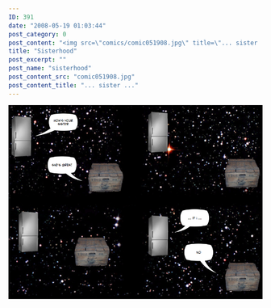 ```yaml
---
ID: 391
date: "2008-05-19 01:03:44"
post_category: 0
post_content: "<img src=\"comics/comic051908.jpg\" title=\"... sister ...\" />"
title: "Sisterhood"
post_excerpt: ""
post_name: "sisterhood"
post_content_src: "comic051908.jpg"
post_content_title: "... sister ..."
---
```



[![... sister ...](/comics-hi-res/comic051908.jpg)](/comics-hi-res/comic051908.jpg)

